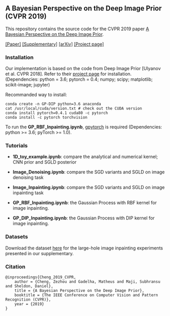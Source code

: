 ## A Bayesian Perspective on the Deep Image Prior (CVPR 2019)

This repository contains the source code for the CVPR 2019 paper <u>A Bayesian Perspective on the Deep Image Prior</u>. 

[[Paper]]()  [[Supplementary]]() [[arXiv]]() [[Project page]](https://people.cs.umass.edu/~zezhoucheng/gp-dip/)  


### Installation

Our implementation is based on the code from Deep Image Prior [Ulyanov et al. CVPR 2018]. Refer to their [project page](https://github.com/DmitryUlyanov/deep-image-prior) for installation. (Dependencies: python = 3.6; pytorch = 0.4; numpy; 
scipy; matplotlib; scikit-image; jupyter)

Recommanded way to install: 
```
conda create -n GP-DIP python=3.6 anaconda
cat /usr/local/cuda/version.txt # check out the CUDA version
conda install pytorch=0.4.1 cuda80 -c pytorch
conda install -c pytorch torchvision 
```

To run the **GP_RBF_Inpainting.ipynb**, [gpytorch](https://github.com/cornellius-gp/gpytorch) is required (Dependencies: python >= 3.6; pyTorch >= 1.0).

### Tutorials

* **1D_toy_example.ipynb**: compare the analytical and numerical kernel; CNN prior and SGLD posterior

* **Image_Denoising.ipynb**: compare the SGD variants and SGLD on image denoising task

* **Image_Inpainting.ipynb**: compare the SGD variants and SGLD on image inpainting task


* **GP_RBF_Inpainting.ipynb**: the Gaussian Process with RBF kernel for image inpainting.
* **GP_DIP_Inpainting.ipynb**: the Gaussian Process with DIP kernel for image inpainting.


### Datasets 

Download the dataset [here](https://www.dropbox.com/sh/etej8iipw4fa75g/AABAA84Ng-ZqmJHNAVN6Bi5pa?dl=0) for the large-hole image inpainting experiments presented in our supplementary.

### Citation

```
@inproceedings{Cheng_2019_CVPR,
	author = {Cheng, Zezhou and Gadelha, Matheus and Maji, Subhransu and Sheldon, Daniel},
	title = {A Bayesian Perspective on the Deep Image Prior},
	booktitle = {The IEEE Conference on Computer Vision and Pattern Recognition (CVPR)},
	year = {2019}
}
```
